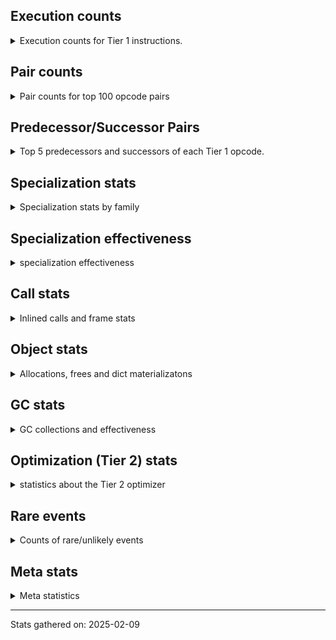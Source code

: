 ## Execution counts

<details>
<summary> Execution counts for Tier 1 instructions. </summary>


The "miss ratio" column shows the percentage of times the instruction
executed that it deoptimized. When this happens, the base unspecialized
instruction is not counted.

<table>
<thead>
<tr>
<th align="left">Name</th>
<th align="right">Base Count</th>
<th align="right">Head Count</th>
<th align="right">Change</th>
</tr>
</thead>
<tbody>
<tr>
<td align="left">JUMP_BACKWARD_NO_JIT</td>
<td align="right">23,254,961</td>
<td align="right">543</td>
<td align="right">-100.0%</td>
</tr>
<tr>
<td align="left">STORE_FAST_LOAD_FAST</td>
<td align="right">9,375,361</td>
<td align="right">175,853</td>
<td align="right">-98.1%</td>
</tr>
<tr>
<td align="left">CALL_TUPLE_1</td>
<td align="right">846,832</td>
<td align="right">19,027</td>
<td align="right">-97.8%</td>
</tr>
<tr>
<td align="left">FOR_ITER_LIST</td>
<td align="right">9,694,508</td>
<td align="right">548,514</td>
<td align="right">-94.3%</td>
</tr>
<tr>
<td align="left">FOR_ITER</td>
<td align="right">1,864,366</td>
<td align="right">120,279</td>
<td align="right">-93.5%</td>
</tr>
<tr>
<td align="left">DICT_MERGE</td>
<td align="right">924,446</td>
<td align="right">113,199</td>
<td align="right">-87.8%</td>
</tr>
<tr>
<td align="left">CONTAINS_OP_DICT</td>
<td align="right">945,821</td>
<td align="right">131,732</td>
<td align="right">-86.1%</td>
</tr>
<tr>
<td align="left">BUILD_MAP</td>
<td align="right">1,917,854</td>
<td align="right">286,132</td>
<td align="right">-85.1%</td>
</tr>
<tr>
<td align="left">CALL_METHOD_DESCRIPTOR_FAST</td>
<td align="right">1,006,321</td>
<td align="right">199,972</td>
<td align="right">-80.1%</td>
</tr>
<tr>
<td align="left">TO_BOOL</td>
<td align="right">1,052,177</td>
<td align="right">222,710</td>
<td align="right">-78.8%</td>
</tr>
<tr>
<td align="left">GET_ITER</td>
<td align="right">2,118,091</td>
<td align="right">475,945</td>
<td align="right">-77.5%</td>
</tr>
<tr>
<td align="left">POP_ITER</td>
<td align="right">1,176,687</td>
<td align="right">346,682</td>
<td align="right">-70.5%</td>
</tr>
<tr>
<td align="left">CALL_METHOD_DESCRIPTOR_O</td>
<td align="right">1,192,883</td>
<td align="right">388,186</td>
<td align="right">-67.5%</td>
</tr>
<tr>
<td align="left">BINARY_OP_MULTIPLY_FLOAT</td>
<td align="right">136,198</td>
<td align="right">59,156</td>
<td align="right">-56.6%</td>
</tr>
<tr>
<td align="left">BINARY_OP_SUBSCR_STR_INT</td>
<td align="right">136,198</td>
<td align="right">59,156</td>
<td align="right">-56.6%</td>
</tr>
<tr>
<td align="left">POP_JUMP_IF_NONE</td>
<td align="right">1,482,779</td>
<td align="right">653,946</td>
<td align="right">-55.9%</td>
</tr>
<tr>
<td align="left">BUILD_TUPLE</td>
<td align="right">4,518,264</td>
<td align="right">2,057,794</td>
<td align="right">-54.5%</td>
</tr>
<tr>
<td align="left">UNPACK_SEQUENCE_TUPLE</td>
<td align="right">1,701,953</td>
<td align="right">890,673</td>
<td align="right">-47.7%</td>
</tr>
<tr>
<td align="left">BINARY_OP_ADD_INT</td>
<td align="right">1,704,894</td>
<td align="right">901,642</td>
<td align="right">-47.1%</td>
</tr>
<tr>
<td align="left">UNPACK_SEQUENCE_TWO_TUPLE</td>
<td align="right">1,788,303</td>
<td align="right">968,259</td>
<td align="right">-45.9%</td>
</tr>
<tr>
<td align="left">CALL_BUILTIN_O</td>
<td align="right">170,514</td>
<td align="right">93,472</td>
<td align="right">-45.2%</td>
</tr>
<tr>
<td align="left">POP_JUMP_IF_TRUE</td>
<td align="right">1,937,906</td>
<td align="right">1,105,674</td>
<td align="right">-42.9%</td>
</tr>
<tr>
<td align="left">LOAD_ATTR_MODULE</td>
<td align="right">2,008,907</td>
<td align="right">1,174,686</td>
<td align="right">-41.5%</td>
</tr>
<tr>
<td align="left">STORE_FAST_STORE_FAST</td>
<td align="right">5,960,410</td>
<td align="right">3,517,872</td>
<td align="right">-41.0%</td>
</tr>
<tr>
<td align="left">LIST_APPEND</td>
<td align="right">197,927</td>
<td align="right">120,170</td>
<td align="right">-39.3%</td>
</tr>
<tr>
<td align="left">LOAD_FAST_LOAD_FAST</td>
<td align="right">8,915,208</td>
<td align="right">5,608,577</td>
<td align="right">-37.1%</td>
</tr>
<tr>
<td align="left">POP_JUMP_IF_NOT_NONE</td>
<td align="right">2,541,847</td>
<td align="right">1,709,294</td>
<td align="right">-32.8%</td>
</tr>
<tr>
<td align="left">LOAD_SMALL_INT</td>
<td align="right">2,836,733</td>
<td align="right">2,025,576</td>
<td align="right">-28.6%</td>
</tr>
<tr>
<td align="left">LOAD_ATTR_METHOD_NO_DICT</td>
<td align="right">5,673,489</td>
<td align="right">4,056,047</td>
<td align="right">-28.5%</td>
</tr>
<tr>
<td align="left">NOP</td>
<td align="right">8,937,319</td>
<td align="right">6,457,208</td>
<td align="right">-27.8%</td>
</tr>
<tr>
<td align="left">STORE_ATTR_INSTANCE_VALUE</td>
<td align="right">3,032,284</td>
<td align="right">2,224,287</td>
<td align="right">-26.6%</td>
</tr>
<tr>
<td align="left">CALL_NON_PY_GENERAL</td>
<td align="right">6,929,145</td>
<td align="right">5,184,116</td>
<td align="right">-25.2%</td>
</tr>
<tr>
<td align="left">PUSH_NULL</td>
<td align="right">11,275,854</td>
<td align="right">8,652,535</td>
<td align="right">-23.3%</td>
</tr>
<tr>
<td align="left">LOAD_ATTR_INSTANCE_VALUE</td>
<td align="right">21,154,078</td>
<td align="right">16,294,455</td>
<td align="right">-23.0%</td>
</tr>
<tr>
<td align="left">LOAD_GLOBAL_BUILTIN</td>
<td align="right">4,125,060</td>
<td align="right">3,280,132</td>
<td align="right">-20.5%</td>
</tr>
<tr>
<td align="left">LOAD_FAST</td>
<td align="right">63,014,049</td>
<td align="right">50,448,208</td>
<td align="right">-19.9%</td>
</tr>
<tr>
<td align="left">SWAP</td>
<td align="right">5,463,718</td>
<td align="right">4,655,148</td>
<td align="right">-14.8%</td>
</tr>
<tr>
<td align="left">STORE_FAST</td>
<td align="right">24,656,677</td>
<td align="right">21,355,828</td>
<td align="right">-13.4%</td>
</tr>
<tr>
<td align="left">LOAD_GLOBAL_MODULE</td>
<td align="right">7,358,770</td>
<td align="right">6,496,230</td>
<td align="right">-11.7%</td>
</tr>
<tr>
<td align="left">POP_JUMP_IF_FALSE</td>
<td align="right">8,077,375</td>
<td align="right">7,233,486</td>
<td align="right">-10.4%</td>
</tr>
<tr>
<td align="left">COPY</td>
<td align="right">9,279,084</td>
<td align="right">8,469,213</td>
<td align="right">-8.7%</td>
</tr>
<tr>
<td align="left">LOAD_CONST_IMMORTAL</td>
<td align="right">13,965,638</td>
<td align="right">13,135,807</td>
<td align="right">-5.9%</td>
</tr>
<tr>
<td align="left">JUMP_BACKWARD_NO_INTERRUPT</td>
<td align="right">14,488</td>
<td align="right">13,800</td>
<td align="right">-4.7%</td>
</tr>
<tr>
<td align="left">POP_TOP</td>
<td align="right">20,954,871</td>
<td align="right">20,128,588</td>
<td align="right">-3.9%</td>
</tr>
<tr>
<td align="left">RESUME</td>
<td align="right">485</td>
<td align="right">503</td>
<td align="right">3.7%</td>
</tr>
<tr>
<td align="left">CALL_ISINSTANCE</td>
<td align="right">150,615</td>
<td align="right">146,197</td>
<td align="right">-2.9%</td>
</tr>
<tr>
<td align="left">TO_BOOL_INT</td>
<td align="right">515,295</td>
<td align="right">500,825</td>
<td align="right">-2.8%</td>
</tr>
<tr>
<td align="left">JUMP_BACKWARD</td>
<td align="right">109</td>
<td align="right">112</td>
<td align="right">2.8%</td>
</tr>
<tr>
<td align="left">TO_BOOL_ALWAYS_TRUE</td>
<td align="right">364</td>
<td align="right">354</td>
<td align="right">-2.7%</td>
</tr>
<tr>
<td align="left">UNARY_INVERT</td>
<td align="right">192,808</td>
<td align="right">187,872</td>
<td align="right">-2.6%</td>
</tr>
<tr>
<td align="left">LOAD_SUPER_ATTR_METHOD</td>
<td align="right">212,366</td>
<td align="right">206,999</td>
<td align="right">-2.5%</td>
</tr>
<tr>
<td align="left">BINARY_OP_EXTEND</td>
<td align="right">727,620</td>
<td align="right">709,526</td>
<td align="right">-2.5%</td>
</tr>
<tr>
<td align="left">CHECK_EXC_MATCH</td>
<td align="right">31,205</td>
<td align="right">30,517</td>
<td align="right">-2.2%</td>
</tr>
<tr>
<td align="left">COPY_FREE_VARS</td>
<td align="right">261,416</td>
<td align="right">256,049</td>
<td align="right">-2.1%</td>
</tr>
<tr>
<td align="left">BINARY_OP_SUBTRACT_FLOAT</td>
<td align="right">36,803</td>
<td align="right">36,113</td>
<td align="right">-1.9%</td>
</tr>
<tr>
<td align="left">POP_EXCEPT</td>
<td align="right">39,588</td>
<td align="right">38,900</td>
<td align="right">-1.7%</td>
</tr>
<tr>
<td align="left">PUSH_EXC_INFO</td>
<td align="right">39,588</td>
<td align="right">38,900</td>
<td align="right">-1.7%</td>
</tr>
<tr>
<td align="left">LOAD_DEREF</td>
<td align="right">336,677</td>
<td align="right">331,310</td>
<td align="right">-1.6%</td>
</tr>
<tr>
<td align="left">LOAD_CONST</td>
<td align="right">1,609</td>
<td align="right">1,634</td>
<td align="right">1.6%</td>
</tr>
<tr>
<td align="left">JUMP_FORWARD</td>
<td align="right">322,801</td>
<td align="right">318,450</td>
<td align="right">-1.3%</td>
</tr>
<tr>
<td align="left">LIST_EXTEND</td>
<td align="right">35,514</td>
<td align="right">35,062</td>
<td align="right">-1.3%</td>
</tr>
<tr>
<td align="left">LOAD_ATTR_NONDESCRIPTOR_WITH_VALUES</td>
<td align="right">243,862</td>
<td align="right">240,786</td>
<td align="right">-1.3%</td>
</tr>
<tr>
<td align="left">TO_BOOL_LIST</td>
<td align="right">115,213</td>
<td align="right">113,800</td>
<td align="right">-1.2%</td>
</tr>
<tr>
<td align="left">CALL</td>
<td align="right">4,605</td>
<td align="right">4,649</td>
<td align="right">1.0%</td>
</tr>
<tr>
<td align="left">BUILD_LIST</td>
<td align="right">253,996</td>
<td align="right">251,613</td>
<td align="right">-0.9%</td>
</tr>
<tr>
<td align="left">BINARY_OP_SUBSCR_LIST_INT</td>
<td align="right">52,148</td>
<td align="right">51,696</td>
<td align="right">-0.9%</td>
</tr>
<tr>
<td align="left">COMPARE_OP</td>
<td align="right">120,565</td>
<td align="right">119,808</td>
<td align="right">-0.6%</td>
</tr>
<tr>
<td align="left">LOAD_FAST_AND_CLEAR</td>
<td align="right">120,222</td>
<td align="right">119,478</td>
<td align="right">-0.6%</td>
</tr>
<tr>
<td align="left">LOAD_ATTR_METHOD_WITH_VALUES</td>
<td align="right">3,041,921</td>
<td align="right">3,025,515</td>
<td align="right">-0.5%</td>
</tr>
<tr>
<td align="left">LOAD_ATTR_PROPERTY</td>
<td align="right">173,347</td>
<td align="right">172,429</td>
<td align="right">-0.5%</td>
</tr>
<tr>
<td align="left">FOR_ITER_RANGE</td>
<td align="right">129,123</td>
<td align="right">128,444</td>
<td align="right">-0.5%</td>
</tr>
<tr>
<td align="left">IMPORT_FROM</td>
<td align="right">95,720</td>
<td align="right">95,256</td>
<td align="right">-0.5%</td>
</tr>
<tr>
<td align="left">IMPORT_NAME</td>
<td align="right">96,043</td>
<td align="right">95,579</td>
<td align="right">-0.5%</td>
</tr>
<tr>
<td align="left">CALL_PY_EXACT_ARGS</td>
<td align="right">5,502,069</td>
<td align="right">5,476,416</td>
<td align="right">-0.5%</td>
</tr>
<tr>
<td align="left">CALL_LIST_APPEND</td>
<td align="right">60,013</td>
<td align="right">59,754</td>
<td align="right">-0.4%</td>
</tr>
<tr>
<td align="left">BINARY_OP_SUBTRACT_INT</td>
<td align="right">186,290</td>
<td align="right">185,536</td>
<td align="right">-0.4%</td>
</tr>
<tr>
<td align="left">BINARY_OP_ADD_FLOAT</td>
<td align="right">42,714</td>
<td align="right">42,544</td>
<td align="right">-0.4%</td>
</tr>
<tr>
<td align="left">TO_BOOL_BOOL</td>
<td align="right">2,556,245</td>
<td align="right">2,546,094</td>
<td align="right">-0.4%</td>
</tr>
<tr>
<td align="left">LOAD_ATTR</td>
<td align="right">3,321,022</td>
<td align="right">3,308,103</td>
<td align="right">-0.4%</td>
</tr>
<tr>
<td align="left">UNARY_NOT</td>
<td align="right">67,639</td>
<td align="right">67,385</td>
<td align="right">-0.4%</td>
</tr>
<tr>
<td align="left">LOAD_GLOBAL</td>
<td align="right">3,211</td>
<td align="right">3,221</td>
<td align="right">0.3%</td>
</tr>
<tr>
<td align="left">CALL_BOUND_METHOD_GENERAL</td>
<td align="right">82,863</td>
<td align="right">82,605</td>
<td align="right">-0.3%</td>
</tr>
<tr>
<td align="left">CALL_KW_PY</td>
<td align="right">77,139</td>
<td align="right">76,913</td>
<td align="right">-0.3%</td>
</tr>
<tr>
<td align="left">CALL_PY_GENERAL</td>
<td align="right">2,578,108</td>
<td align="right">2,571,497</td>
<td align="right">-0.3%</td>
</tr>
<tr>
<td align="left">CALL_METHOD_DESCRIPTOR_NOARGS</td>
<td align="right">1,252,423</td>
<td align="right">1,249,317</td>
<td align="right">-0.2%</td>
</tr>
<tr>
<td align="left">COMPARE_OP_INT</td>
<td align="right">2,472,514</td>
<td align="right">2,467,201</td>
<td align="right">-0.2%</td>
</tr>
<tr>
<td align="left">STORE_SUBSCR_DICT</td>
<td align="right">1,068,497</td>
<td align="right">1,066,350</td>
<td align="right">-0.2%</td>
</tr>
<tr>
<td align="left">RETURN_VALUE</td>
<td align="right">19,646,969</td>
<td align="right">19,616,783</td>
<td align="right">-0.2%</td>
</tr>
<tr>
<td align="left">CALL_BUILTIN_CLASS</td>
<td align="right">1,030,437</td>
<td align="right">1,029,013</td>
<td align="right">-0.1%</td>
</tr>
<tr>
<td align="left">RESUME_CHECK</td>
<td align="right">29,605,213</td>
<td align="right">29,567,573</td>
<td align="right">-0.1%</td>
</tr>
<tr>
<td align="left">CALL_BUILTIN_FAST</td>
<td align="right">653,166</td>
<td align="right">652,352</td>
<td align="right">-0.1%</td>
</tr>
<tr>
<td align="left">CALL_LEN</td>
<td align="right">299,242</td>
<td align="right">298,952</td>
<td align="right">-0.1%</td>
</tr>
<tr>
<td align="left">LOAD_ATTR_METHOD_LAZY_DICT</td>
<td align="right">158,969</td>
<td align="right">158,837</td>
<td align="right">-0.1%</td>
</tr>
<tr>
<td align="left">LOAD_FAST_CHECK</td>
<td align="right">899,958</td>
<td align="right">899,236</td>
<td align="right">-0.1%</td>
</tr>
<tr>
<td align="left">LOAD_CONST_MORTAL</td>
<td align="right">952,067</td>
<td align="right">951,324</td>
<td align="right">-0.1%</td>
</tr>
<tr>
<td align="left">BINARY_OP</td>
<td align="right">1,021,263</td>
<td align="right">1,020,561</td>
<td align="right">-0.1%</td>
</tr>
<tr>
<td align="left">LOAD_SPECIAL</td>
<td align="right">4,150,126</td>
<td align="right">4,148,162</td>
<td align="right">-0.0%</td>
</tr>
<tr>
<td align="left">INTERPRETER_EXIT</td>
<td align="right">10,942,163</td>
<td align="right">10,938,177</td>
<td align="right">-0.0%</td>
</tr>
<tr>
<td align="left">COMPARE_OP_STR</td>
<td align="right">1,821,464</td>
<td align="right">1,821,238</td>
<td align="right">-0.0%</td>
</tr>
<tr>
<td align="left">IS_OP</td>
<td align="right">67,347</td>
<td align="right">67,341</td>
<td align="right">-0.0%</td>
</tr>
<tr>
<td align="left">CALL_BUILTIN_FAST_WITH_KEYWORDS</td>
<td align="right">1,835,100</td>
<td align="right">1,835,001</td>
<td align="right">-0.0%</td>
</tr>
<tr>
<td align="left">DELETE_ATTR</td>
<td align="right">125,748</td>
<td align="right">125,745</td>
<td align="right">-0.0%</td>
</tr>
<tr>
<td align="left">STORE_SUBSCR</td>
<td align="right">42,290</td>
<td align="right">42,289</td>
<td align="right">-0.0%</td>
</tr>
<tr>
<td align="left">TO_BOOL_NONE</td>
<td align="right">378,240</td>
<td align="right">378,232</td>
<td align="right">-0.0%</td>
</tr>
<tr>
<td align="left">DELETE_SUBSCR</td>
<td align="right">134,151</td>
<td align="right">134,149</td>
<td align="right">-0.0%</td>
</tr>
<tr>
<td align="left">CALL_FUNCTION_EX</td>
<td align="right">3,615,635</td>
<td align="right">3,615,603</td>
<td align="right">-0.0%</td>
</tr>
<tr>
<td align="left">STORE_ATTR</td>
<td align="right">152,405</td>
<td align="right">152,404</td>
<td align="right">-0.0%</td>
</tr>
<tr>
<td align="left">YIELD_VALUE</td>
<td align="right">10,060,282</td>
<td align="right">10,060,282</td>
<td align="right">0.0%</td>
</tr>
<tr>
<td align="left">FOR_ITER_GEN</td>
<td align="right">9,238,062</td>
<td align="right">9,238,062</td>
<td align="right">0.0%</td>
</tr>
<tr>
<td align="left">MAKE_CELL</td>
<td align="right">209,143</td>
<td align="right">209,143</td>
<td align="right">0.0%</td>
</tr>
<tr>
<td align="left">STORE_DEREF</td>
<td align="right">209,111</td>
<td align="right">209,111</td>
<td align="right">0.0%</td>
</tr>
<tr>
<td align="left">BINARY_OP_SUBSCR_DICT</td>
<td align="right">167,925</td>
<td align="right">167,925</td>
<td align="right">0.0%</td>
</tr>
<tr>
<td align="left">CALL_KW_NON_PY</td>
<td align="right">152,248</td>
<td align="right">152,248</td>
<td align="right">0.0%</td>
</tr>
<tr>
<td align="left">CALL_ALLOC_AND_ENTER_INIT</td>
<td align="right">109,946</td>
<td align="right">109,946</td>
<td align="right">0.0%</td>
</tr>
<tr>
<td align="left">EXIT_INIT_CHECK</td>
<td align="right">109,942</td>
<td align="right">109,942</td>
<td align="right">0.0%</td>
</tr>
<tr>
<td align="left">CALL_METHOD_DESCRIPTOR_FAST_WITH_KEYWORDS</td>
<td align="right">101,360</td>
<td align="right">101,360</td>
<td align="right">0.0%</td>
</tr>
<tr>
<td align="left">BINARY_OP_SUBSCR_TUPLE_INT</td>
<td align="right">85,615</td>
<td align="right">85,615</td>
<td align="right">0.0%</td>
</tr>
<tr>
<td align="left">MAKE_FUNCTION</td>
<td align="right">84,505</td>
<td align="right">84,505</td>
<td align="right">0.0%</td>
</tr>
<tr>
<td align="left">LOAD_ATTR_CLASS</td>
<td align="right">75,892</td>
<td align="right">75,892</td>
<td align="right">0.0%</td>
</tr>
<tr>
<td align="left">FORMAT_SIMPLE</td>
<td align="right">75,849</td>
<td align="right">75,849</td>
<td align="right">0.0%</td>
</tr>
<tr>
<td align="left">BUILD_STRING</td>
<td align="right">58,817</td>
<td align="right">58,817</td>
<td align="right">0.0%</td>
</tr>
<tr>
<td align="left">SET_FUNCTION_ATTRIBUTE</td>
<td align="right">58,680</td>
<td align="right">58,680</td>
<td align="right">0.0%</td>
</tr>
<tr>
<td align="left">CALL_BOUND_METHOD_EXACT_ARGS</td>
<td align="right">55,921</td>
<td align="right">55,921</td>
<td align="right">0.0%</td>
</tr>
<tr>
<td align="left">TO_BOOL_STR</td>
<td align="right">42,738</td>
<td align="right">42,738</td>
<td align="right">0.0%</td>
</tr>
<tr>
<td align="left">BINARY_OP_INPLACE_ADD_UNICODE</td>
<td align="right">41,788</td>
<td align="right">41,788</td>
<td align="right">0.0%</td>
</tr>
<tr>
<td align="left">LOAD_SUPER_ATTR_ATTR</td>
<td align="right">40,440</td>
<td align="right">40,440</td>
<td align="right">0.0%</td>
</tr>
<tr>
<td align="left">FOR_ITER_TUPLE</td>
<td align="right">34,498</td>
<td align="right">34,498</td>
<td align="right">0.0%</td>
</tr>
<tr>
<td align="left">CONVERT_VALUE</td>
<td align="right">34,044</td>
<td align="right">34,044</td>
<td align="right">0.0%</td>
</tr>
<tr>
<td align="left">BINARY_SLICE</td>
<td align="right">26,623</td>
<td align="right">26,623</td>
<td align="right">0.0%</td>
</tr>
<tr>
<td align="left">RETURN_GENERATOR</td>
<td align="right">25,319</td>
<td align="right">25,319</td>
<td align="right">0.0%</td>
</tr>
<tr>
<td align="left">RERAISE</td>
<td align="right">25,152</td>
<td align="right">25,152</td>
<td align="right">0.0%</td>
</tr>
<tr>
<td align="left">LOAD_ATTR_SLOT</td>
<td align="right">18,606</td>
<td align="right">18,606</td>
<td align="right">0.0%</td>
</tr>
<tr>
<td align="left">STORE_ATTR_SLOT</td>
<td align="right">18,190</td>
<td align="right">18,190</td>
<td align="right">0.0%</td>
</tr>
<tr>
<td align="left">CALL_STR_1</td>
<td align="right">16,811</td>
<td align="right">16,811</td>
<td align="right">0.0%</td>
</tr>
<tr>
<td align="left">END_FOR</td>
<td align="right">16,766</td>
<td align="right">16,766</td>
<td align="right">0.0%</td>
</tr>
<tr>
<td align="left">RAISE_VARARGS</td>
<td align="right">8,387</td>
<td align="right">8,387</td>
<td align="right">0.0%</td>
</tr>
<tr>
<td align="left">WITH_EXCEPT_START</td>
<td align="right">8,383</td>
<td align="right">8,383</td>
<td align="right">0.0%</td>
</tr>
<tr>
<td align="left">STORE_NAME</td>
<td align="right">806</td>
<td align="right">806</td>
<td align="right">0.0%</td>
</tr>
<tr>
<td align="left">BINARY_OP_ADD_UNICODE</td>
<td align="right">522</td>
<td align="right">522</td>
<td align="right">0.0%</td>
</tr>
<tr>
<td align="left">CONTAINS_OP_SET</td>
<td align="right">415</td>
<td align="right">415</td>
<td align="right">0.0%</td>
</tr>
<tr>
<td align="left">CONTAINS_OP</td>
<td align="right">322</td>
<td align="right">322</td>
<td align="right">0.0%</td>
</tr>
<tr>
<td align="left">LOAD_NAME</td>
<td align="right">267</td>
<td align="right">267</td>
<td align="right">0.0%</td>
</tr>
<tr>
<td align="left">CALL_KW</td>
<td align="right">184</td>
<td align="right">184</td>
<td align="right">0.0%</td>
</tr>
<tr>
<td align="left">CALL_TYPE_1</td>
<td align="right">154</td>
<td align="right">154</td>
<td align="right">0.0%</td>
</tr>
<tr>
<td align="left">UNPACK_SEQUENCE</td>
<td align="right">149</td>
<td align="right">149</td>
<td align="right">0.0%</td>
</tr>
<tr>
<td align="left">EXTENDED_ARG</td>
<td align="right">129</td>
<td align="right">129</td>
<td align="right">0.0%</td>
</tr>
<tr>
<td align="left">DELETE_FAST</td>
<td align="right">128</td>
<td align="right">128</td>
<td align="right">0.0%</td>
</tr>
<tr>
<td align="left">LOAD_SUPER_ATTR</td>
<td align="right">68</td>
<td align="right">68</td>
<td align="right">0.0%</td>
</tr>
<tr>
<td align="left">LOAD_BUILD_CLASS</td>
<td align="right">42</td>
<td align="right">42</td>
<td align="right">0.0%</td>
</tr>
<tr>
<td align="left">LOAD_LOCALS</td>
<td align="right">38</td>
<td align="right">38</td>
<td align="right">0.0%</td>
</tr>
<tr>
<td align="left">COMPARE_OP_FLOAT</td>
<td align="right">29</td>
<td align="right">29</td>
<td align="right">0.0%</td>
</tr>
<tr>
<td align="left">CALL_INTRINSIC_1</td>
<td align="right">16</td>
<td align="right">16</td>
<td align="right">0.0%</td>
</tr>
<tr>
<td align="left">LOAD_ATTR_CLASS_WITH_METACLASS_CHECK</td>
<td align="right">12</td>
<td align="right">12</td>
<td align="right">0.0%</td>
</tr>
<tr>
<td align="left">DELETE_NAME</td>
<td align="right">6</td>
<td align="right">6</td>
<td align="right">0.0%</td>
</tr>
<tr>
<td align="left">STORE_GLOBAL</td>
<td align="right">4</td>
<td align="right">4</td>
<td align="right">0.0%</td>
</tr>
<tr>
<td align="left">BINARY_OP_SUBSCR_GETITEM</td>
<td align="right">3</td>
<td align="right">3</td>
<td align="right">0.0%</td>
</tr>
<tr>
<td align="left">BUILD_SET</td>
<td align="right">2</td>
<td align="right">2</td>
<td align="right">0.0%</td>
</tr>
<tr>
<td align="left">MAP_ADD</td>
<td align="right">1</td>
<td align="right">1</td>
<td align="right">0.0%</td>
</tr>
<tr>
<td align="left">ENTER_EXECUTOR</td>
<td align="right"></td>
<td align="right">10,827,851</td>
<td align="right"></td>
</tr>
<tr>
<td align="left">JUMP_BACKWARD_JIT</td>
<td align="right"></td>
<td align="right">10,718,388</td>
<td align="right"></td>
</tr>
<tr>
<td align="left">NOT_TAKEN</td>
<td align="right"></td>
<td align="right">24,837</td>
<td align="right"></td>
</tr>
</tbody>
</table>


</details>

## Pair counts

<details>
<summary> Pair counts for top 100 opcode pairs </summary>


Pairs of specialized operations that deoptimize and are then followed by
the corresponding unspecialized instruction are not counted as pairs.

Not included in comparative output.


</details>

## Predecessor/Successor Pairs

<details>
<summary> Top 5 predecessors and successors of each Tier 1 opcode. </summary>


This does not include the unspecialized instructions that occur after a
specialized instruction deoptimizes.

Not included in comparative output.


</details>

## Specialization stats

<details>
<summary> Specialization stats by family </summary>

### BINARY_OP

<details>
<summary> specialization stats for BINARY_OP family </summary>

<table>
<thead>
<tr>
<th align="left">Kind</th>
<th align="right">Base Count</th>
<th align="right">Base Ratio</th>
<th align="right">Head Count</th>
<th align="right">Head Ratio</th>
<th align="right">Change</th>
</tr>
</thead>
<tbody>
<tr>
<td align="left">
hit
<details>
<summary>ⓘ</summary>

Specialized instructions that complete.
</details>
</td>
<td align="right">3,305,901</td>
<td align="right">76.2%</td>
<td align="right">2,328,699</td>
<td align="right">69.3%</td>
<td align="right">-29.6%</td>
</tr>
<tr>
<td align="left">
miss
<details>
<summary>ⓘ</summary>

Specialized instructions that deopt.
</details>
</td>
<td align="right">12,817</td>
<td align="right">0.3%</td>
<td align="right">12,523</td>
<td align="right">0.4%</td>
<td align="right">-2.3%</td>
</tr>
<tr>
<td align="left">
deferred
<details>
<summary>ⓘ</summary>

Lists the number of "deferred" (i.e. not specialized) instructions executed.
</details>
</td>
<td align="right">1,020,095</td>
<td align="right">23.5%</td>
<td align="right">1,019,399</td>
<td align="right">30.3%</td>
<td align="right">-0.1%</td>
</tr>
</tbody>
</table>

<table>
<thead>
<tr>
<th align="left">Success</th>
<th align="right">Base Count</th>
<th align="right">Base Ratio</th>
<th align="right">Head Count</th>
<th align="right">Head Ratio</th>
<th align="right">Change</th>
</tr>
</thead>
<tbody>
<tr>
<td align="left">Failure</td>
<td align="right">900</td>
<td align="right">64.1%</td>
<td align="right">894</td>
<td align="right">63.9%</td>
<td align="right">-0.7%</td>
</tr>
<tr>
<td align="left">Success</td>
<td align="right">505</td>
<td align="right">35.9%</td>
<td align="right">504</td>
<td align="right">36.1%</td>
<td align="right">-0.2%</td>
</tr>
</tbody>
</table>

<table>
<thead>
<tr>
<th align="left">Failure kind</th>
<th align="right">Base Count</th>
<th align="right">Base Ratio</th>
<th align="right">Head Count</th>
<th align="right">Head Ratio</th>
<th align="right">Change</th>
</tr>
</thead>
<tbody>
<tr>
<td align="left">remainder</td>
<td align="right">302</td>
<td align="right">33.6%</td>
<td align="right">299</td>
<td align="right">33.4%</td>
<td align="right">-1.0%</td>
</tr>
<tr>
<td align="left">subscr</td>
<td align="right">340</td>
<td align="right">37.8%</td>
<td align="right">337</td>
<td align="right">37.7%</td>
<td align="right">-0.9%</td>
</tr>
<tr>
<td align="left">add different types</td>
<td align="right">189</td>
<td align="right">21.0%</td>
<td align="right">189</td>
<td align="right">21.1%</td>
<td align="right">0.0%</td>
</tr>
<tr>
<td align="left">add other</td>
<td align="right">66</td>
<td align="right">7.3%</td>
<td align="right">66</td>
<td align="right">7.4%</td>
<td align="right">0.0%</td>
</tr>
<tr>
<td align="left">and int</td>
<td align="right">2</td>
<td align="right">0.2%</td>
<td align="right">2</td>
<td align="right">0.2%</td>
<td align="right">0.0%</td>
</tr>
<tr>
<td align="left">subscr list slice</td>
<td align="right">1</td>
<td align="right">0.1%</td>
<td align="right">1</td>
<td align="right">0.1%</td>
<td align="right">0.0%</td>
</tr>
</tbody>
</table>


</details>

### BINARY_SLICE

<details>
<summary> specialization stats for BINARY_SLICE family </summary>

<table>
<thead>
<tr>
<th align="left">Kind</th>
<th align="right">Base Count</th>
<th align="right">Base Ratio</th>
<th align="right">Head Count</th>
<th align="right">Head Ratio</th>
<th align="right">Change</th>
</tr>
</thead>
<tbody>
<tr>
<td align="left">
deferred
<details>
<summary>ⓘ</summary>

Lists the number of "deferred" (i.e. not specialized) instructions executed.
</details>
</td>
<td align="right">26,623</td>
<td align="right">100.0%</td>
<td align="right">26,623</td>
<td align="right">100.0%</td>
<td align="right">0.0%</td>
</tr>
</tbody>
</table>


</details>

### CALL

<details>
<summary> specialization stats for CALL family </summary>

<table>
<thead>
<tr>
<th align="left">Kind</th>
<th align="right">Base Count</th>
<th align="right">Base Ratio</th>
<th align="right">Head Count</th>
<th align="right">Head Ratio</th>
<th align="right">Change</th>
</tr>
</thead>
<tbody>
<tr>
<td align="left">
hit
<details>
<summary>ⓘ</summary>

Specialized instructions that complete.
</details>
</td>
<td align="right">14,338,932</td>
<td align="right">100.0%</td>
<td align="right">11,786,976</td>
<td align="right">100.0%</td>
<td align="right">-17.8%</td>
</tr>
<tr>
<td align="left">
deferred
<details>
<summary>ⓘ</summary>

Lists the number of "deferred" (i.e. not specialized) instructions executed.
</details>
</td>
<td align="right">2,001</td>
<td align="right">0.0%</td>
<td align="right">2,035</td>
<td align="right">0.0%</td>
<td align="right">1.7%</td>
</tr>
<tr>
<td align="left">
miss
<details>
<summary>ⓘ</summary>

Specialized instructions that deopt.
</details>
</td>
<td align="right">796</td>
<td align="right">0.0%</td>
<td align="right">796</td>
<td align="right">0.0%</td>
<td align="right">0.0%</td>
</tr>
</tbody>
</table>

<table>
<thead>
<tr>
<th align="left">Success</th>
<th align="right">Base Count</th>
<th align="right">Base Ratio</th>
<th align="right">Head Count</th>
<th align="right">Head Ratio</th>
<th align="right">Change</th>
</tr>
</thead>
<tbody>
<tr>
<td align="left">Success</td>
<td align="right">3,400</td>
<td align="right">100.0%</td>
<td align="right">3,410</td>
<td align="right">100.0%</td>
<td align="right">0.3%</td>
</tr>
<tr>
<td align="left">Failure</td>
<td align="right">0</td>
<td align="right">0.0%</td>
<td align="right">0</td>
<td align="right">0.0%</td>
<td align="right"></td>
</tr>
</tbody>
</table>


</details>

### CALL_KW

<details>
<summary> specialization stats for CALL_KW family </summary>

<table>
<thead>
<tr>
<th align="left">Kind</th>
<th align="right">Base Count</th>
<th align="right">Base Ratio</th>
<th align="right">Head Count</th>
<th align="right">Head Ratio</th>
<th align="right">Change</th>
</tr>
</thead>
<tbody>
<tr>
<td align="left">
deferred
<details>
<summary>ⓘ</summary>

Lists the number of "deferred" (i.e. not specialized) instructions executed.
</details>
</td>
<td align="right">43</td>
<td align="right">23.4%</td>
<td align="right">43</td>
<td align="right">23.4%</td>
<td align="right">0.0%</td>
</tr>
</tbody>
</table>

<table>
<thead>
<tr>
<th align="left">Success</th>
<th align="right">Base Count</th>
<th align="right">Base Ratio</th>
<th align="right">Head Count</th>
<th align="right">Head Ratio</th>
<th align="right">Change</th>
</tr>
</thead>
<tbody>
<tr>
<td align="left">Success</td>
<td align="right">141</td>
<td align="right">100.0%</td>
<td align="right">141</td>
<td align="right">100.0%</td>
<td align="right">0.0%</td>
</tr>
<tr>
<td align="left">Failure</td>
<td align="right">0</td>
<td align="right">0.0%</td>
<td align="right">0</td>
<td align="right">0.0%</td>
<td align="right"></td>
</tr>
</tbody>
</table>


</details>

### COMPARE_OP

<details>
<summary> specialization stats for COMPARE_OP family </summary>

<table>
<thead>
<tr>
<th align="left">Kind</th>
<th align="right">Base Count</th>
<th align="right">Base Ratio</th>
<th align="right">Head Count</th>
<th align="right">Head Ratio</th>
<th align="right">Change</th>
</tr>
</thead>
<tbody>
<tr>
<td align="left">
miss
<details>
<summary>ⓘ</summary>

Specialized instructions that deopt.
</details>
</td>
<td align="right">17,926</td>
<td align="right">0.4%</td>
<td align="right">17,707</td>
<td align="right">0.4%</td>
<td align="right">-1.2%</td>
</tr>
<tr>
<td align="left">
deferred
<details>
<summary>ⓘ</summary>

Lists the number of "deferred" (i.e. not specialized) instructions executed.
</details>
</td>
<td align="right">119,568</td>
<td align="right">2.7%</td>
<td align="right">118,828</td>
<td align="right">2.7%</td>
<td align="right">-0.6%</td>
</tr>
<tr>
<td align="left">
hit
<details>
<summary>ⓘ</summary>

Specialized instructions that complete.
</details>
</td>
<td align="right">4,276,081</td>
<td align="right">96.9%</td>
<td align="right">4,270,761</td>
<td align="right">96.9%</td>
<td align="right">-0.1%</td>
</tr>
</tbody>
</table>

<table>
<thead>
<tr>
<th align="left">Success</th>
<th align="right">Base Count</th>
<th align="right">Base Ratio</th>
<th align="right">Head Count</th>
<th align="right">Head Ratio</th>
<th align="right">Change</th>
</tr>
</thead>
<tbody>
<tr>
<td align="left">Failure</td>
<td align="right">726</td>
<td align="right">54.6%</td>
<td align="right">708</td>
<td align="right">54.1%</td>
<td align="right">-2.5%</td>
</tr>
<tr>
<td align="left">Success</td>
<td align="right">604</td>
<td align="right">45.4%</td>
<td align="right">600</td>
<td align="right">45.9%</td>
<td align="right">-0.7%</td>
</tr>
</tbody>
</table>

<table>
<thead>
<tr>
<th align="left">Failure kind</th>
<th align="right">Base Count</th>
<th align="right">Base Ratio</th>
<th align="right">Head Count</th>
<th align="right">Head Ratio</th>
<th align="right">Change</th>
</tr>
</thead>
<tbody>
<tr>
<td align="left">float long</td>
<td align="right">339</td>
<td align="right">46.7%</td>
<td align="right">324</td>
<td align="right">45.8%</td>
<td align="right">-4.4%</td>
</tr>
<tr>
<td align="left">different types</td>
<td align="right">245</td>
<td align="right">33.7%</td>
<td align="right">242</td>
<td align="right">34.2%</td>
<td align="right">-1.2%</td>
</tr>
<tr>
<td align="left">big int</td>
<td align="right">97</td>
<td align="right">13.4%</td>
<td align="right">97</td>
<td align="right">13.7%</td>
<td align="right">0.0%</td>
</tr>
<tr>
<td align="left">bytes</td>
<td align="right">44</td>
<td align="right">6.1%</td>
<td align="right">44</td>
<td align="right">6.2%</td>
<td align="right">0.0%</td>
</tr>
<tr>
<td align="left">list</td>
<td align="right">1</td>
<td align="right">0.1%</td>
<td align="right">1</td>
<td align="right">0.1%</td>
<td align="right">0.0%</td>
</tr>
</tbody>
</table>


</details>

### CONTAINS_OP

<details>
<summary> specialization stats for CONTAINS_OP family </summary>

<table>
<thead>
<tr>
<th align="left">Kind</th>
<th align="right">Base Count</th>
<th align="right">Base Ratio</th>
<th align="right">Head Count</th>
<th align="right">Head Ratio</th>
<th align="right">Change</th>
</tr>
</thead>
<tbody>
<tr>
<td align="left">
hit
<details>
<summary>ⓘ</summary>

Specialized instructions that complete.
</details>
</td>
<td align="right">946,236</td>
<td align="right">100.0%</td>
<td align="right">132,147</td>
<td align="right">99.8%</td>
<td align="right">-86.0%</td>
</tr>
<tr>
<td align="left">
deferred
<details>
<summary>ⓘ</summary>

Lists the number of "deferred" (i.e. not specialized) instructions executed.
</details>
</td>
<td align="right">270</td>
<td align="right">0.0%</td>
<td align="right">270</td>
<td align="right">0.2%</td>
<td align="right">0.0%</td>
</tr>
</tbody>
</table>

<table>
<thead>
<tr>
<th align="left">Success</th>
<th align="right">Base Count</th>
<th align="right">Base Ratio</th>
<th align="right">Head Count</th>
<th align="right">Head Ratio</th>
<th align="right">Change</th>
</tr>
</thead>
<tbody>
<tr>
<td align="left">Success</td>
<td align="right">9</td>
<td align="right">17.3%</td>
<td align="right">9</td>
<td align="right">17.3%</td>
<td align="right">0.0%</td>
</tr>
<tr>
<td align="left">Failure</td>
<td align="right">43</td>
<td align="right">82.7%</td>
<td align="right">43</td>
<td align="right">82.7%</td>
<td align="right">0.0%</td>
</tr>
</tbody>
</table>

<table>
<thead>
<tr>
<th align="left">Failure kind</th>
<th align="right">Base Count</th>
<th align="right">Base Ratio</th>
<th align="right">Head Count</th>
<th align="right">Head Ratio</th>
<th align="right">Change</th>
</tr>
</thead>
<tbody>
<tr>
<td align="left">tuple</td>
<td align="right">43</td>
<td align="right">100.0%</td>
<td align="right">43</td>
<td align="right">100.0%</td>
<td align="right">0.0%</td>
</tr>
</tbody>
</table>


</details>

### FOR_ITER

<details>
<summary> specialization stats for FOR_ITER family </summary>

<table>
<thead>
<tr>
<th align="left">Kind</th>
<th align="right">Base Count</th>
<th align="right">Base Ratio</th>
<th align="right">Head Count</th>
<th align="right">Head Ratio</th>
<th align="right">Change</th>
</tr>
</thead>
<tbody>
<tr>
<td align="left">
deferred
<details>
<summary>ⓘ</summary>

Lists the number of "deferred" (i.e. not specialized) instructions executed.
</details>
</td>
<td align="right">1,863,643</td>
<td align="right">8.9%</td>
<td align="right">119,964</td>
<td align="right">1.2%</td>
<td align="right">-93.6%</td>
</tr>
<tr>
<td align="left">
hit
<details>
<summary>ⓘ</summary>

Specialized instructions that complete.
</details>
</td>
<td align="right">19,096,191</td>
<td align="right">91.1%</td>
<td align="right">9,949,518</td>
<td align="right">98.8%</td>
<td align="right">-47.9%</td>
</tr>
</tbody>
</table>

<table>
<thead>
<tr>
<th align="left">Success</th>
<th align="right">Base Count</th>
<th align="right">Base Ratio</th>
<th align="right">Head Count</th>
<th align="right">Head Ratio</th>
<th align="right">Change</th>
</tr>
</thead>
<tbody>
<tr>
<td align="left">Failure</td>
<td align="right">666</td>
<td align="right">92.1%</td>
<td align="right">257</td>
<td align="right">81.6%</td>
<td align="right">-61.4%</td>
</tr>
<tr>
<td align="left">Success</td>
<td align="right">57</td>
<td align="right">7.9%</td>
<td align="right">58</td>
<td align="right">18.4%</td>
<td align="right">1.8%</td>
</tr>
</tbody>
</table>

<table>
<thead>
<tr>
<th align="left">Failure kind</th>
<th align="right">Base Count</th>
<th align="right">Base Ratio</th>
<th align="right">Head Count</th>
<th align="right">Head Ratio</th>
<th align="right">Change</th>
</tr>
</thead>
<tbody>
<tr>
<td align="left">other</td>
<td align="right">252</td>
<td align="right">37.8%</td>
<td align="right">58</td>
<td align="right">22.6%</td>
<td align="right">-77.0%</td>
</tr>
<tr>
<td align="left">enumerate</td>
<td align="right">252</td>
<td align="right">37.8%</td>
<td align="right">58</td>
<td align="right">22.6%</td>
<td align="right">-77.0%</td>
</tr>
<tr>
<td align="left">itertools</td>
<td align="right">78</td>
<td align="right">11.7%</td>
<td align="right">57</td>
<td align="right">22.2%</td>
<td align="right">-26.9%</td>
</tr>
<tr>
<td align="left">callable</td>
<td align="right">71</td>
<td align="right">10.7%</td>
<td align="right">71</td>
<td align="right">27.6%</td>
<td align="right">0.0%</td>
</tr>
<tr>
<td align="left">dict items</td>
<td align="right">7</td>
<td align="right">1.1%</td>
<td align="right">7</td>
<td align="right">2.7%</td>
<td align="right">0.0%</td>
</tr>
<tr>
<td align="left">dict values</td>
<td align="right">3</td>
<td align="right">0.5%</td>
<td align="right">3</td>
<td align="right">1.2%</td>
<td align="right">0.0%</td>
</tr>
<tr>
<td align="left">set</td>
<td align="right">2</td>
<td align="right">0.3%</td>
<td align="right">2</td>
<td align="right">0.8%</td>
<td align="right">0.0%</td>
</tr>
<tr>
<td align="left">reversed list</td>
<td align="right">1</td>
<td align="right">0.2%</td>
<td align="right">1</td>
<td align="right">0.4%</td>
<td align="right">0.0%</td>
</tr>
</tbody>
</table>


</details>

### LOAD_ATTR

<details>
<summary> specialization stats for LOAD_ATTR family </summary>

<table>
<thead>
<tr>
<th align="left">Kind</th>
<th align="right">Base Count</th>
<th align="right">Base Ratio</th>
<th align="right">Head Count</th>
<th align="right">Head Ratio</th>
<th align="right">Change</th>
</tr>
</thead>
<tbody>
<tr>
<td align="left">
hit
<details>
<summary>ⓘ</summary>

Specialized instructions that complete.
</details>
</td>
<td align="right">31,758,673</td>
<td align="right">88.5%</td>
<td align="right">24,429,369</td>
<td align="right">85.6%</td>
<td align="right">-23.1%</td>
</tr>
<tr>
<td align="left">
deferred
<details>
<summary>ⓘ</summary>

Lists the number of "deferred" (i.e. not specialized) instructions executed.
</details>
</td>
<td align="right">3,310,614</td>
<td align="right">9.2%</td>
<td align="right">3,297,748</td>
<td align="right">11.6%</td>
<td align="right">-0.4%</td>
</tr>
<tr>
<td align="left">
miss
<details>
<summary>ⓘ</summary>

Specialized instructions that deopt.
</details>
</td>
<td align="right">790,410</td>
<td align="right">2.2%</td>
<td align="right">787,896</td>
<td align="right">2.8%</td>
<td align="right">-0.3%</td>
</tr>
<tr>
<td align="left">
deopt
<details>
<summary>ⓘ</summary>

Specialized instructions that deopt.
</details>
</td>
<td align="right">6</td>
<td align="right">0.0%</td>
<td align="right">6</td>
<td align="right">0.0%</td>
<td align="right">0.0%</td>
</tr>
</tbody>
</table>

<table>
<thead>
<tr>
<th align="left">Success</th>
<th align="right">Base Count</th>
<th align="right">Base Ratio</th>
<th align="right">Head Count</th>
<th align="right">Head Ratio</th>
<th align="right">Change</th>
</tr>
</thead>
<tbody>
<tr>
<td align="left">Failure</td>
<td align="right">5,788</td>
<td align="right">22.7%</td>
<td align="right">5,719</td>
<td align="right">22.5%</td>
<td align="right">-1.2%</td>
</tr>
<tr>
<td align="left">Success</td>
<td align="right">19,717</td>
<td align="right">77.3%</td>
<td align="right">19,684</td>
<td align="right">77.5%</td>
<td align="right">-0.2%</td>
</tr>
</tbody>
</table>

<table>
<thead>
<tr>
<th align="left">Failure kind</th>
<th align="right">Base Count</th>
<th align="right">Base Ratio</th>
<th align="right">Head Count</th>
<th align="right">Head Ratio</th>
<th align="right">Change</th>
</tr>
</thead>
<tbody>
<tr>
<td align="left">non overriding descriptor</td>
<td align="right">753</td>
<td align="right">13.0%</td>
<td align="right">733</td>
<td align="right">12.8%</td>
<td align="right">-2.7%</td>
</tr>
<tr>
<td align="left">overriding descriptor</td>
<td align="right">916</td>
<td align="right">15.8%</td>
<td align="right">900</td>
<td align="right">15.7%</td>
<td align="right">-1.7%</td>
</tr>
<tr>
<td align="left">method</td>
<td align="right">1,627</td>
<td align="right">28.1%</td>
<td align="right">1,624</td>
<td align="right">28.4%</td>
<td align="right">-0.2%</td>
</tr>
<tr>
<td align="left">overridden</td>
<td align="right">667</td>
<td align="right">11.5%</td>
<td align="right">667</td>
<td align="right">11.7%</td>
<td align="right">0.0%</td>
</tr>
<tr>
<td align="left">non object slot</td>
<td align="right">464</td>
<td align="right">8.0%</td>
<td align="right">464</td>
<td align="right">8.1%</td>
<td align="right">0.0%</td>
</tr>
<tr>
<td align="left">mutable class</td>
<td align="right">72</td>
<td align="right">1.2%</td>
<td align="right">72</td>
<td align="right">1.3%</td>
<td align="right">0.0%</td>
</tr>
<tr>
<td align="left">class method obj</td>
<td align="right">69</td>
<td align="right">1.2%</td>
<td align="right">69</td>
<td align="right">1.2%</td>
<td align="right">0.0%</td>
</tr>
<tr>
<td align="left">not managed dict</td>
<td align="right">45</td>
<td align="right">0.8%</td>
<td align="right">45</td>
<td align="right">0.8%</td>
<td align="right">0.0%</td>
</tr>
<tr>
<td align="left">metaclass attribute</td>
<td align="right">23</td>
<td align="right">0.4%</td>
<td align="right">23</td>
<td align="right">0.4%</td>
<td align="right">0.0%</td>
</tr>
</tbody>
</table>


</details>

### LOAD_GLOBAL

<details>
<summary> specialization stats for LOAD_GLOBAL family </summary>

<table>
<thead>
<tr>
<th align="left">Kind</th>
<th align="right">Base Count</th>
<th align="right">Base Ratio</th>
<th align="right">Head Count</th>
<th align="right">Head Ratio</th>
<th align="right">Change</th>
</tr>
</thead>
<tbody>
<tr>
<td align="left">
hit
<details>
<summary>ⓘ</summary>

Specialized instructions that complete.
</details>
</td>
<td align="right">11,483,587</td>
<td align="right">100.0%</td>
<td align="right">9,776,119</td>
<td align="right">100.0%</td>
<td align="right">-14.9%</td>
</tr>
<tr>
<td align="left">
deferred
<details>
<summary>ⓘ</summary>

Lists the number of "deferred" (i.e. not specialized) instructions executed.
</details>
</td>
<td align="right">818</td>
<td align="right">0.0%</td>
<td align="right">830</td>
<td align="right">0.0%</td>
<td align="right">1.5%</td>
</tr>
<tr>
<td align="left">
deopt
<details>
<summary>ⓘ</summary>

Specialized instructions that deopt.
</details>
</td>
<td align="right">9</td>
<td align="right">0.0%</td>
<td align="right">9</td>
<td align="right">0.0%</td>
<td align="right">0.0%</td>
</tr>
<tr>
<td align="left">
miss
<details>
<summary>ⓘ</summary>

Specialized instructions that deopt.
</details>
</td>
<td align="right">243</td>
<td align="right">0.0%</td>
<td align="right">243</td>
<td align="right">0.0%</td>
<td align="right">0.0%</td>
</tr>
</tbody>
</table>

<table>
<thead>
<tr>
<th align="left">Success</th>
<th align="right">Base Count</th>
<th align="right">Base Ratio</th>
<th align="right">Head Count</th>
<th align="right">Head Ratio</th>
<th align="right">Change</th>
</tr>
</thead>
<tbody>
<tr>
<td align="left">Success</td>
<td align="right">2,399</td>
<td align="right">100.0%</td>
<td align="right">2,397</td>
<td align="right">100.0%</td>
<td align="right">-0.1%</td>
</tr>
<tr>
<td align="left">Failure</td>
<td align="right">0</td>
<td align="right">0.0%</td>
<td align="right">0</td>
<td align="right">0.0%</td>
<td align="right"></td>
</tr>
</tbody>
</table>


</details>

### LOAD_SUPER_ATTR

<details>
<summary> specialization stats for LOAD_SUPER_ATTR family </summary>

<table>
<thead>
<tr>
<th align="left">Kind</th>
<th align="right">Base Count</th>
<th align="right">Base Ratio</th>
<th align="right">Head Count</th>
<th align="right">Head Ratio</th>
<th align="right">Change</th>
</tr>
</thead>
<tbody>
<tr>
<td align="left">
hit
<details>
<summary>ⓘ</summary>

Specialized instructions that complete.
</details>
</td>
<td align="right">252,806</td>
<td align="right">100.0%</td>
<td align="right">247,439</td>
<td align="right">100.0%</td>
<td align="right">-2.1%</td>
</tr>
<tr>
<td align="left">
deferred
<details>
<summary>ⓘ</summary>

Lists the number of "deferred" (i.e. not specialized) instructions executed.
</details>
</td>
<td align="right">13</td>
<td align="right">0.0%</td>
<td align="right">13</td>
<td align="right">0.0%</td>
<td align="right">0.0%</td>
</tr>
</tbody>
</table>

<table>
<thead>
<tr>
<th align="left">Success</th>
<th align="right">Base Count</th>
<th align="right">Base Ratio</th>
<th align="right">Head Count</th>
<th align="right">Head Ratio</th>
<th align="right">Change</th>
</tr>
</thead>
<tbody>
<tr>
<td align="left">Success</td>
<td align="right">55</td>
<td align="right">100.0%</td>
<td align="right">55</td>
<td align="right">100.0%</td>
<td align="right">0.0%</td>
</tr>
<tr>
<td align="left">Failure</td>
<td align="right">0</td>
<td align="right">0.0%</td>
<td align="right">0</td>
<td align="right">0.0%</td>
<td align="right"></td>
</tr>
</tbody>
</table>


</details>

### STORE_ATTR

<details>
<summary> specialization stats for STORE_ATTR family </summary>

<table>
<thead>
<tr>
<th align="left">Kind</th>
<th align="right">Base Count</th>
<th align="right">Base Ratio</th>
<th align="right">Head Count</th>
<th align="right">Head Ratio</th>
<th align="right">Change</th>
</tr>
</thead>
<tbody>
<tr>
<td align="left">
hit
<details>
<summary>ⓘ</summary>

Specialized instructions that complete.
</details>
</td>
<td align="right">2,771,006</td>
<td align="right">86.5%</td>
<td align="right">1,963,009</td>
<td align="right">82.0%</td>
<td align="right">-29.2%</td>
</tr>
<tr>
<td align="left">
deferred
<details>
<summary>ⓘ</summary>

Lists the number of "deferred" (i.e. not specialized) instructions executed.
</details>
</td>
<td align="right">150,667</td>
<td align="right">4.7%</td>
<td align="right">150,666</td>
<td align="right">6.3%</td>
<td align="right">-0.0%</td>
</tr>
<tr>
<td align="left">
miss
<details>
<summary>ⓘ</summary>

Specialized instructions that deopt.
</details>
</td>
<td align="right">279,468</td>
<td align="right">8.7%</td>
<td align="right">279,468</td>
<td align="right">11.7%</td>
<td align="right">0.0%</td>
</tr>
</tbody>
</table>

<table>
<thead>
<tr>
<th align="left">Success</th>
<th align="right">Base Count</th>
<th align="right">Base Ratio</th>
<th align="right">Head Count</th>
<th align="right">Head Ratio</th>
<th align="right">Change</th>
</tr>
</thead>
<tbody>
<tr>
<td align="left">Success</td>
<td align="right">6,423</td>
<td align="right">89.5%</td>
<td align="right">6,423</td>
<td align="right">89.5%</td>
<td align="right">0.0%</td>
</tr>
<tr>
<td align="left">Failure</td>
<td align="right">751</td>
<td align="right">10.5%</td>
<td align="right">751</td>
<td align="right">10.5%</td>
<td align="right">0.0%</td>
</tr>
</tbody>
</table>

<table>
<thead>
<tr>
<th align="left">Failure kind</th>
<th align="right">Base Count</th>
<th align="right">Base Ratio</th>
<th align="right">Head Count</th>
<th align="right">Head Ratio</th>
<th align="right">Change</th>
</tr>
</thead>
<tbody>
<tr>
<td align="left">other</td>
<td align="right">590</td>
<td align="right">78.6%</td>
<td align="right">564</td>
<td align="right">75.1%</td>
<td align="right">-4.4%</td>
</tr>
<tr>
<td align="left">property</td>
<td align="right">349</td>
<td align="right">46.5%</td>
<td align="right">349</td>
<td align="right">46.5%</td>
<td align="right">0.0%</td>
</tr>
<tr>
<td align="left">class attr simple</td>
<td align="right">208</td>
<td align="right">27.7%</td>
<td align="right">208</td>
<td align="right">27.7%</td>
<td align="right">0.0%</td>
</tr>
<tr>
<td align="left">split dict</td>
<td align="right">44</td>
<td align="right">5.9%</td>
<td align="right">44</td>
<td align="right">5.9%</td>
<td align="right">0.0%</td>
</tr>
<tr>
<td align="left">not in keys</td>
<td align="right">10</td>
<td align="right">1.3%</td>
<td align="right">10</td>
<td align="right">1.3%</td>
<td align="right">0.0%</td>
</tr>
</tbody>
</table>


</details>

### STORE_SUBSCR

<details>
<summary> specialization stats for STORE_SUBSCR family </summary>

<table>
<thead>
<tr>
<th align="left">Kind</th>
<th align="right">Base Count</th>
<th align="right">Base Ratio</th>
<th align="right">Head Count</th>
<th align="right">Head Ratio</th>
<th align="right">Change</th>
</tr>
</thead>
<tbody>
<tr>
<td align="left">
hit
<details>
<summary>ⓘ</summary>

Specialized instructions that complete.
</details>
</td>
<td align="right">1,068,497</td>
<td align="right">96.2%</td>
<td align="right">1,066,350</td>
<td align="right">96.2%</td>
<td align="right">-0.2%</td>
</tr>
<tr>
<td align="left">
deferred
<details>
<summary>ⓘ</summary>

Lists the number of "deferred" (i.e. not specialized) instructions executed.
</details>
</td>
<td align="right">42,074</td>
<td align="right">3.8%</td>
<td align="right">42,073</td>
<td align="right">3.8%</td>
<td align="right">-0.0%</td>
</tr>
</tbody>
</table>

<table>
<thead>
<tr>
<th align="left">Success</th>
<th align="right">Base Count</th>
<th align="right">Base Ratio</th>
<th align="right">Head Count</th>
<th align="right">Head Ratio</th>
<th align="right">Change</th>
</tr>
</thead>
<tbody>
<tr>
<td align="left">Success</td>
<td align="right">26</td>
<td align="right">12.0%</td>
<td align="right">26</td>
<td align="right">12.0%</td>
<td align="right">0.0%</td>
</tr>
<tr>
<td align="left">Failure</td>
<td align="right">190</td>
<td align="right">88.0%</td>
<td align="right">190</td>
<td align="right">88.0%</td>
<td align="right">0.0%</td>
</tr>
</tbody>
</table>

<table>
<thead>
<tr>
<th align="left">Failure kind</th>
<th align="right">Base Count</th>
<th align="right">Base Ratio</th>
<th align="right">Head Count</th>
<th align="right">Head Ratio</th>
<th align="right">Change</th>
</tr>
</thead>
<tbody>
<tr>
<td align="left">py simple</td>
<td align="right">121</td>
<td align="right">63.7%</td>
<td align="right">121</td>
<td align="right">63.7%</td>
<td align="right">0.0%</td>
</tr>
<tr>
<td align="left">other</td>
<td align="right">69</td>
<td align="right">36.3%</td>
<td align="right">69</td>
<td align="right">36.3%</td>
<td align="right">0.0%</td>
</tr>
</tbody>
</table>


</details>

### TO_BOOL

<details>
<summary> specialization stats for TO_BOOL family </summary>

<table>
<thead>
<tr>
<th align="left">Kind</th>
<th align="right">Base Count</th>
<th align="right">Base Ratio</th>
<th align="right">Head Count</th>
<th align="right">Head Ratio</th>
<th align="right">Change</th>
</tr>
</thead>
<tbody>
<tr>
<td align="left">
deferred
<details>
<summary>ⓘ</summary>

Lists the number of "deferred" (i.e. not specialized) instructions executed.
</details>
</td>
<td align="right">1,050,761</td>
<td align="right">22.5%</td>
<td align="right">221,495</td>
<td align="right">5.8%</td>
<td align="right">-78.9%</td>
</tr>
<tr>
<td align="left">
hit
<details>
<summary>ⓘ</summary>

Specialized instructions that complete.
</details>
</td>
<td align="right">3,607,703</td>
<td align="right">77.4%</td>
<td align="right">3,581,661</td>
<td align="right">94.1%</td>
<td align="right">-0.7%</td>
</tr>
<tr>
<td align="left">
miss
<details>
<summary>ⓘ</summary>

Specialized instructions that deopt.
</details>
</td>
<td align="right">28</td>
<td align="right">0.0%</td>
<td align="right">28</td>
<td align="right">0.0%</td>
<td align="right">0.0%</td>
</tr>
</tbody>
</table>

<table>
<thead>
<tr>
<th align="left">Success</th>
<th align="right">Base Count</th>
<th align="right">Base Ratio</th>
<th align="right">Head Count</th>
<th align="right">Head Ratio</th>
<th align="right">Change</th>
</tr>
</thead>
<tbody>
<tr>
<td align="left">Failure</td>
<td align="right">950</td>
<td align="right">67.1%</td>
<td align="right">747</td>
<td align="right">61.5%</td>
<td align="right">-21.4%</td>
</tr>
<tr>
<td align="left">Success</td>
<td align="right">466</td>
<td align="right">32.9%</td>
<td align="right">468</td>
<td align="right">38.5%</td>
<td align="right">0.4%</td>
</tr>
</tbody>
</table>

<table>
<thead>
<tr>
<th align="left">Failure kind</th>
<th align="right">Base Count</th>
<th align="right">Base Ratio</th>
<th align="right">Head Count</th>
<th align="right">Head Ratio</th>
<th align="right">Change</th>
</tr>
</thead>
<tbody>
<tr>
<td align="left">tuple</td>
<td align="right">321</td>
<td align="right">33.8%</td>
<td align="right">127</td>
<td align="right">17.0%</td>
<td align="right">-60.4%</td>
</tr>
<tr>
<td align="left">mapping</td>
<td align="right">305</td>
<td align="right">32.1%</td>
<td align="right">297</td>
<td align="right">39.8%</td>
<td align="right">-2.6%</td>
</tr>
<tr>
<td align="left">sequence</td>
<td align="right">145</td>
<td align="right">15.3%</td>
<td align="right">144</td>
<td align="right">19.3%</td>
<td align="right">-0.7%</td>
</tr>
<tr>
<td align="left">other</td>
<td align="right">112</td>
<td align="right">11.8%</td>
<td align="right">112</td>
<td align="right">15.0%</td>
<td align="right">0.0%</td>
</tr>
<tr>
<td align="left">memory view</td>
<td align="right">44</td>
<td align="right">4.6%</td>
<td align="right">44</td>
<td align="right">5.9%</td>
<td align="right">0.0%</td>
</tr>
<tr>
<td align="left">bytes</td>
<td align="right">22</td>
<td align="right">2.3%</td>
<td align="right">22</td>
<td align="right">2.9%</td>
<td align="right">0.0%</td>
</tr>
<tr>
<td align="left">set</td>
<td align="right">1</td>
<td align="right">0.1%</td>
<td align="right">1</td>
<td align="right">0.1%</td>
<td align="right">0.0%</td>
</tr>
</tbody>
</table>


</details>

### UNPACK_SEQUENCE

<details>
<summary> specialization stats for UNPACK_SEQUENCE family </summary>

<table>
<thead>
<tr>
<th align="left">Kind</th>
<th align="right">Base Count</th>
<th align="right">Base Ratio</th>
<th align="right">Head Count</th>
<th align="right">Head Ratio</th>
<th align="right">Change</th>
</tr>
</thead>
<tbody>
<tr>
<td align="left">
hit
<details>
<summary>ⓘ</summary>

Specialized instructions that complete.
</details>
</td>
<td align="right">3,490,256</td>
<td align="right">100.0%</td>
<td align="right">1,858,932</td>
<td align="right">100.0%</td>
<td align="right">-46.7%</td>
</tr>
<tr>
<td align="left">
deferred
<details>
<summary>ⓘ</summary>

Lists the number of "deferred" (i.e. not specialized) instructions executed.
</details>
</td>
<td align="right">38</td>
<td align="right">0.0%</td>
<td align="right">38</td>
<td align="right">0.0%</td>
<td align="right">0.0%</td>
</tr>
</tbody>
</table>

<table>
<thead>
<tr>
<th align="left">Success</th>
<th align="right">Base Count</th>
<th align="right">Base Ratio</th>
<th align="right">Head Count</th>
<th align="right">Head Ratio</th>
<th align="right">Change</th>
</tr>
</thead>
<tbody>
<tr>
<td align="left">Success</td>
<td align="right">111</td>
<td align="right">100.0%</td>
<td align="right">111</td>
<td align="right">100.0%</td>
<td align="right">0.0%</td>
</tr>
<tr>
<td align="left">Failure</td>
<td align="right">0</td>
<td align="right">0.0%</td>
<td align="right">0</td>
<td align="right">0.0%</td>
<td align="right"></td>
</tr>
</tbody>
</table>


</details>


</details>

## Specialization effectiveness

<details>
<summary> specialization effectiveness </summary>


All entries are execution counts. Should add up to the total number of
Tier 1 instructions executed.

<table>
<thead>
<tr>
<th align="left">Instructions</th>
<th align="right">Base Count</th>
<th align="right">Base Ratio</th>
<th align="right">Head Count</th>
<th align="right">Head Ratio</th>
<th align="right">Change</th>
</tr>
</thead>
<tbody>
<tr>
<td align="left">
Not specialized
<details>
<summary>ⓘ</summary>

Instructions that could be specialized but aren't, e.g. `LOAD_ATTR`, `BINARY_SLICE`.
</details>
</td>
<td align="right">7,609,250</td>
<td align="right">1.8%</td>
<td align="right">5,021,370</td>
<td align="right">1.4%</td>
<td align="right">-34.0%</td>
</tr>
<tr>
<td align="left">
Specialized hits
<details>
<summary>ⓘ</summary>

Specialized instructions, e.g. `LOAD_ATTR_MODULE` that complete.
</details>
</td>
<td align="right">173,937,693</td>
<td align="right">40.4%</td>
<td align="right">133,776,427</td>
<td align="right">38.4%</td>
<td align="right">-23.1%</td>
</tr>
<tr>
<td align="left">
Basic
<details>
<summary>ⓘ</summary>

Instructions that are not and cannot be specialized, e.g. `LOAD_FAST`.
</details>
</td>
<td align="right">248,040,284</td>
<td align="right">57.6%</td>
<td align="right">208,863,051</td>
<td align="right">59.9%</td>
<td align="right">-15.8%</td>
</tr>
<tr>
<td align="left">
Specialized misses
<details>
<summary>ⓘ</summary>

Specialized instructions, e.g. `LOAD_ATTR_MODULE` that deopt.
</details>
</td>
<td align="right">1,101,689</td>
<td align="right">0.3%</td>
<td align="right">1,098,661</td>
<td align="right">0.3%</td>
<td align="right">-0.3%</td>
</tr>
</tbody>
</table>

### Deferred by instruction

<details>
<summary> Breakdown of deferred (not specialized) instruction counts by family </summary>

<table>
<thead>
<tr>
<th align="left">Name</th>
<th align="right">Base Count</th>
<th align="right">Base Ratio</th>
<th align="right">Head Count</th>
<th align="right">Head Ratio</th>
<th align="right">Change</th>
</tr>
</thead>
<tbody>
<tr>
<td align="left">FOR_ITER</td>
<td align="right">1,863,643</td>
<td align="right">24.6%</td>
<td align="right">119,964</td>
<td align="right">2.4%</td>
<td align="right">-93.6%</td>
</tr>
<tr>
<td align="left">TO_BOOL</td>
<td align="right">1,050,761</td>
<td align="right">13.8%</td>
<td align="right">221,495</td>
<td align="right">4.4%</td>
<td align="right">-78.9%</td>
</tr>
<tr>
<td align="left">CALL</td>
<td align="right">2,001</td>
<td align="right">0.0%</td>
<td align="right">2,035</td>
<td align="right">0.0%</td>
<td align="right">1.7%</td>
</tr>
<tr>
<td align="left">LOAD_GLOBAL</td>
<td align="right">818</td>
<td align="right">0.0%</td>
<td align="right">830</td>
<td align="right">0.0%</td>
<td align="right">1.5%</td>
</tr>
<tr>
<td align="left">COMPARE_OP</td>
<td align="right">119,568</td>
<td align="right">1.6%</td>
<td align="right">118,828</td>
<td align="right">2.4%</td>
<td align="right">-0.6%</td>
</tr>
<tr>
<td align="left">LOAD_ATTR</td>
<td align="right">3,310,614</td>
<td align="right">43.6%</td>
<td align="right">3,297,748</td>
<td align="right">66.0%</td>
<td align="right">-0.4%</td>
</tr>
<tr>
<td align="left">BINARY_OP</td>
<td align="right">1,020,095</td>
<td align="right">13.4%</td>
<td align="right">1,019,399</td>
<td align="right">20.4%</td>
<td align="right">-0.1%</td>
</tr>
<tr>
<td align="left">STORE_SUBSCR</td>
<td align="right">42,074</td>
<td align="right">0.6%</td>
<td align="right">42,073</td>
<td align="right">0.8%</td>
<td align="right">-0.0%</td>
</tr>
<tr>
<td align="left">STORE_ATTR</td>
<td align="right">150,667</td>
<td align="right">2.0%</td>
<td align="right">150,666</td>
<td align="right">3.0%</td>
<td align="right">-0.0%</td>
</tr>
<tr>
<td align="left">BINARY_SLICE</td>
<td align="right">26,623</td>
<td align="right">0.4%</td>
<td align="right">26,623</td>
<td align="right">0.5%</td>
<td align="right">0.0%</td>
</tr>
</tbody>
</table>


</details>

### Misses by instruction

<details>
<summary> Breakdown of misses (specialized deopts) instruction counts by family </summary>

<table>
<thead>
<tr>
<th align="left">Name</th>
<th align="right">Base Count</th>
<th align="right">Base Ratio</th>
<th align="right">Head Count</th>
<th align="right">Head Ratio</th>
<th align="right">Change</th>
</tr>
</thead>
<tbody>
<tr>
<td align="left">BINARY_OP_EXTEND</td>
<td align="right">6,422</td>
<td align="right">0.6%</td>
<td align="right">6,231</td>
<td align="right">0.6%</td>
<td align="right">-3.0%</td>
</tr>
<tr>
<td align="left">BINARY_OP_ADD_FLOAT</td>
<td align="right">6,395</td>
<td align="right">0.6%</td>
<td align="right">6,292</td>
<td align="right">0.6%</td>
<td align="right">-1.6%</td>
</tr>
<tr>
<td align="left">COMPARE_OP_INT</td>
<td align="right">17,925</td>
<td align="right">1.6%</td>
<td align="right">17,706</td>
<td align="right">1.6%</td>
<td align="right">-1.2%</td>
</tr>
<tr>
<td align="left">LOAD_ATTR_INSTANCE_VALUE</td>
<td align="right">649,124</td>
<td align="right">58.9%</td>
<td align="right">646,601</td>
<td align="right">58.9%</td>
<td align="right">-0.4%</td>
</tr>
<tr>
<td align="left">LOAD_ATTR_METHOD_WITH_VALUES</td>
<td align="right">121,002</td>
<td align="right">11.0%</td>
<td align="right">121,011</td>
<td align="right">11.0%</td>
<td align="right">0.0%</td>
</tr>
<tr>
<td align="left">STORE_ATTR_INSTANCE_VALUE</td>
<td align="right">279,468</td>
<td align="right">25.4%</td>
<td align="right">279,468</td>
<td align="right">25.4%</td>
<td align="right">0.0%</td>
</tr>
<tr>
<td align="left">LOAD_ATTR_PROPERTY</td>
<td align="right">20,147</td>
<td align="right">1.8%</td>
<td align="right">20,147</td>
<td align="right">1.8%</td>
<td align="right">0.0%</td>
</tr>
<tr>
<td align="left">CALL_METHOD_DESCRIPTOR_NOARGS</td>
<td align="right">398</td>
<td align="right">0.0%</td>
<td align="right">398</td>
<td align="right">0.0%</td>
<td align="right">0.0%</td>
</tr>
<tr>
<td align="left">CALL_METHOD_DESCRIPTOR_O</td>
<td align="right">275</td>
<td align="right">0.0%</td>
<td align="right">275</td>
<td align="right">0.0%</td>
<td align="right">0.0%</td>
</tr>
<tr>
<td align="left">LOAD_GLOBAL_BUILTIN</td>
<td align="right">149</td>
<td align="right">0.0%</td>
<td align="right">149</td>
<td align="right">0.0%</td>
<td align="right">0.0%</td>
</tr>
</tbody>
</table>


</details>


</details>

## Call stats

<details>
<summary> Inlined calls and frame stats </summary>


This shows what fraction of calls to Python functions are inlined (i.e.
not having a call at the C level) and for those that are not, where the
call comes from.  The various categories overlap.

Also includes the count of frame objects created.

<table>
<thead>
<tr>
<th align="left"></th>
<th align="right">Base Count</th>
<th align="right">Base Ratio</th>
<th align="right">Head Count</th>
<th align="right">Head Ratio</th>
<th align="right">Change</th>
</tr>
</thead>
<tbody>
<tr>
<td align="left">Frame objects created</td>
<td align="right">39,603</td>
<td align="right">0.1%</td>
<td align="right">38,915</td>
<td align="right">0.1%</td>
<td align="right">-1.7%</td>
</tr>
<tr>
<td align="left">Calls via PyEval_EvalFrame (api)</td>
<td align="right">308,941</td>
<td align="right">1.0%</td>
<td align="right">308,487</td>
<td align="right">1.0%</td>
<td align="right">-0.1%</td>
</tr>
<tr>
<td align="left">Frames pushed</td>
<td align="right">19,655,358</td>
<td align="right">66.3%</td>
<td align="right">19,628,876</td>
<td align="right">66.3%</td>
<td align="right">-0.1%</td>
</tr>
<tr>
<td align="left">Calls to Python functions inlined</td>
<td align="right">18,680,336</td>
<td align="right">63.0%</td>
<td align="right">18,657,839</td>
<td align="right">63.0%</td>
<td align="right">-0.1%</td>
</tr>
<tr>
<td align="left">Calls via PyEval_EvalFrame (function vectorcall)</td>
<td align="right">10,103,083</td>
<td align="right">34.1%</td>
<td align="right">10,099,098</td>
<td align="right">34.1%</td>
<td align="right">-0.0%</td>
</tr>
<tr>
<td align="left">Calls via PyEval_EvalFrame (vector)</td>
<td align="right">10,103,142</td>
<td align="right">34.1%</td>
<td align="right">10,099,157</td>
<td align="right">34.1%</td>
<td align="right">-0.0%</td>
</tr>
<tr>
<td align="left">Calls to PyEval_EvalDefault</td>
<td align="right">10,950,681</td>
<td align="right">37.0%</td>
<td align="right">10,946,696</td>
<td align="right">37.0%</td>
<td align="right">-0.0%</td>
</tr>
<tr>
<td align="left">Calls via PyEval_EvalFrame (total)</td>
<td align="right">10,950,681</td>
<td align="right">37.0%</td>
<td align="right">10,946,696</td>
<td align="right">37.0%</td>
<td align="right">-0.0%</td>
</tr>
<tr>
<td align="left">Calls via PyEval_EvalFrame (generator)</td>
<td align="right">847,539</td>
<td align="right">2.9%</td>
<td align="right">847,539</td>
<td align="right">2.9%</td>
<td align="right">0.0%</td>
</tr>
<tr>
<td align="left">Calls via PyEval_EvalFrame (legacy)</td>
<td align="right">17</td>
<td align="right">0.0%</td>
<td align="right">17</td>
<td align="right">0.0%</td>
<td align="right">0.0%</td>
</tr>
<tr>
<td align="left">Calls via PyEval_EvalFrame (build class)</td>
<td align="right">42</td>
<td align="right">0.0%</td>
<td align="right">42</td>
<td align="right">0.0%</td>
<td align="right">0.0%</td>
</tr>
<tr>
<td align="left">Calls via PyEval_EvalFrame (slot)</td>
<td align="right">905,751</td>
<td align="right">3.1%</td>
<td align="right">905,751</td>
<td align="right">3.1%</td>
<td align="right">0.0%</td>
</tr>
<tr>
<td align="left">Calls via PyEval_EvalFrame (function ex)</td>
<td align="right">882,469</td>
<td align="right">3.0%</td>
<td align="right">882,469</td>
<td align="right">3.0%</td>
<td align="right">0.0%</td>
</tr>
<tr>
<td align="left">Calls via PyEval_EvalFrame (method)</td>
<td align="right">2</td>
<td align="right">0.0%</td>
<td align="right">2</td>
<td align="right">0.0%</td>
<td align="right">0.0%</td>
</tr>
</tbody>
</table>


</details>

## Object stats

<details>
<summary> Allocations, frees and dict materializatons </summary>


Below, "allocations" means "allocations that are not from a freelist".
Total allocations = "Allocations from freelist" + "Allocations".

"Inline values" is the number of values arrays inlined into objects.

The cache hit/miss numbers are for the MRO cache, split into dunder and
other names.

<table>
<thead>
<tr>
<th align="left"></th>
<th align="right">Base Count</th>
<th align="right">Base Ratio</th>
<th align="right">Head Count</th>
<th align="right">Head Ratio</th>
<th align="right">Change</th>
</tr>
</thead>
<tbody>
<tr>
<td align="left">Method cache dunder misses</td>
<td align="right">40,913</td>
<td align="right"></td>
<td align="right">29,280</td>
<td align="right"></td>
<td align="right">-28.4%</td>
</tr>
<tr>
<td align="left">Interpreter immortal decrefs</td>
<td align="right">70,797,403</td>
<td align="right">20.8%</td>
<td align="right">81,530,843</td>
<td align="right">22.5%</td>
<td align="right">15.2%</td>
</tr>
<tr>
<td align="left">Method cache misses</td>
<td align="right">89,684</td>
<td align="right"></td>
<td align="right">98,957</td>
<td align="right"></td>
<td align="right">10.3%</td>
</tr>
<tr>
<td align="left">Interpreter mortal increfs</td>
<td align="right">159,041,541</td>
<td align="right">56.6%</td>
<td align="right">170,508,429</td>
<td align="right">58.5%</td>
<td align="right">7.2%</td>
</tr>
<tr>
<td align="left">Interpreter mortal decrefs</td>
<td align="right">172,295,425</td>
<td align="right">50.7%</td>
<td align="right">182,898,746</td>
<td align="right">50.6%</td>
<td align="right">6.2%</td>
</tr>
<tr>
<td align="left">Method cache collisions</td>
<td align="right">130,302</td>
<td align="right"></td>
<td align="right">127,905</td>
<td align="right"></td>
<td align="right">-1.8%</td>
</tr>
<tr>
<td align="left">Interpreter immortal increfs</td>
<td align="right">50,727,171</td>
<td align="right">18.1%</td>
<td align="right">49,802,556</td>
<td align="right">17.1%</td>
<td align="right">-1.8%</td>
</tr>
<tr>
<td align="left">Mortal decrefs</td>
<td align="right">61,227,626</td>
<td align="right">18.0%</td>
<td align="right">62,008,020</td>
<td align="right">17.1%</td>
<td align="right">1.3%</td>
</tr>
<tr>
<td align="left">Method cache hits</td>
<td align="right">3,745,774</td>
<td align="right"></td>
<td align="right">3,721,496</td>
<td align="right"></td>
<td align="right">-0.6%</td>
</tr>
<tr>
<td align="left">Inline values</td>
<td align="right">435,492</td>
<td align="right"></td>
<td align="right">433,594</td>
<td align="right"></td>
<td align="right">-0.4%</td>
</tr>
<tr>
<td align="left">Immortal increfs</td>
<td align="right">27,703,039</td>
<td align="right">9.9%</td>
<td align="right">27,648,710</td>
<td align="right">9.5%</td>
<td align="right">-0.2%</td>
</tr>
<tr>
<td align="left">Immortal decrefs</td>
<td align="right">35,404,811</td>
<td align="right">10.4%</td>
<td align="right">35,339,146</td>
<td align="right">9.8%</td>
<td align="right">-0.2%</td>
</tr>
<tr>
<td align="left">Mortal increfs</td>
<td align="right">43,344,177</td>
<td align="right">15.4%</td>
<td align="right">43,291,331</td>
<td align="right">14.9%</td>
<td align="right">-0.1%</td>
</tr>
<tr>
<td align="left">Frees to freelist</td>
<td align="right">17,281,643</td>
<td align="right"></td>
<td align="right">17,260,691</td>
<td align="right"></td>
<td align="right">-0.1%</td>
</tr>
<tr>
<td align="left">Allocations from freelist</td>
<td align="right">17,280,416</td>
<td align="right">50.7%</td>
<td align="right">17,259,487</td>
<td align="right">50.7%</td>
<td align="right">-0.1%</td>
</tr>
<tr>
<td align="left">Frees</td>
<td align="right">17,038,507</td>
<td align="right"></td>
<td align="right">17,024,196</td>
<td align="right"></td>
<td align="right">-0.1%</td>
</tr>
<tr>
<td align="left">Allocations to 512 bytes</td>
<td align="right">16,561,956</td>
<td align="right">48.6%</td>
<td align="right">16,549,411</td>
<td align="right">48.6%</td>
<td align="right">-0.1%</td>
</tr>
<tr>
<td align="left">Allocations</td>
<td align="right">16,774,554</td>
<td align="right">49.3%</td>
<td align="right">16,762,056</td>
<td align="right">49.3%</td>
<td align="right">-0.1%</td>
</tr>
<tr>
<td align="left">Method cache dunder hits</td>
<td align="right">9,579,380</td>
<td align="right"></td>
<td align="right">9,581,981</td>
<td align="right"></td>
<td align="right">0.0%</td>
</tr>
<tr>
<td align="left">Allocations to 4 kbytes</td>
<td align="right">139,947</td>
<td align="right">0.4%</td>
<td align="right">139,982</td>
<td align="right">0.4%</td>
<td align="right">0.0%</td>
</tr>
<tr>
<td align="left">Allocations over 4 kbytes</td>
<td align="right">72,651</td>
<td align="right">0.2%</td>
<td align="right">72,663</td>
<td align="right">0.2%</td>
<td align="right">0.0%</td>
</tr>
<tr>
<td align="left">Materialize dict (on request)</td>
<td align="right">640</td>
<td align="right">0.1%</td>
<td align="right">640</td>
<td align="right">0.1%</td>
<td align="right">0.0%</td>
</tr>
<tr>
<td align="left">Materialize dict (new key)</td>
<td align="right">0</td>
<td align="right">0.0%</td>
<td align="right">0</td>
<td align="right">0.0%</td>
<td align="right"></td>
</tr>
<tr>
<td align="left">Materialize dict (too big)</td>
<td align="right">0</td>
<td align="right">0.0%</td>
<td align="right">0</td>
<td align="right">0.0%</td>
<td align="right"></td>
</tr>
<tr>
<td align="left">Materialize dict (str subclass)</td>
<td align="right">0</td>
<td align="right">0.0%</td>
<td align="right">0</td>
<td align="right">0.0%</td>
<td align="right"></td>
</tr>
</tbody>
</table>


</details>

## GC stats

<details>
<summary> GC collections and effectiveness </summary>


Collected/visits gives some measure of efficiency.

<table>
<thead>
<tr>
<th align="right">Generation</th>
<th align="right">Base Collections</th>
<th align="right">Base Objects collected</th>
<th align="right">Base Object visits</th>
<th align="right">Base Reachable from roots</th>
<th align="right">Base Not reachable from roots</th>
<th align="right">Head Collections</th>
<th align="right">Head Objects collected</th>
<th align="right">Head Object visits</th>
<th align="right">Head Reachable from roots</th>
<th align="right">Head Not reachable from roots</th>
</tr>
</thead>
<tbody>
<tr>
<td align="right">0</td>
<td align="right">0</td>
<td align="right">0</td>
<td align="right">0</td>
<td align="right">0</td>
<td align="right">0</td>
<td align="right">0</td>
<td align="right">0</td>
<td align="right">0</td>
<td align="right">0</td>
<td align="right">0</td>
</tr>
<tr>
<td align="right">1</td>
<td align="right">0</td>
<td align="right">0</td>
<td align="right">0</td>
<td align="right">0</td>
<td align="right">0</td>
<td align="right">0</td>
<td align="right">0</td>
<td align="right">0</td>
<td align="right">0</td>
<td align="right">0</td>
</tr>
<tr>
<td align="right">2</td>
<td align="right">0</td>
<td align="right">0</td>
<td align="right">0</td>
<td align="right">0</td>
<td align="right">0</td>
<td align="right">0</td>
<td align="right">0</td>
<td align="right">0</td>
<td align="right">0</td>
<td align="right">0</td>
</tr>
</tbody>
</table>


</details>

## Optimization (Tier 2) stats

<details>
<summary> statistics about the Tier 2 optimizer </summary>


</details>

## Rare events

<details>
<summary> Counts of rare/unlikely events </summary>

<table>
<thead>
<tr>
<th align="left">Event</th>
<th align="right">Base Count</th>
<th align="right">Head Count</th>
<th align="right">Change</th>
</tr>
</thead>
<tbody>
<tr>
<td align="left">
set class
<details>
<summary>ⓘ</summary>

Setting an object's class, `obj.__class__ = ...`
</details>
</td>
<td align="right">0</td>
<td align="right">0</td>
<td align="right"></td>
</tr>
<tr>
<td align="left">
set bases
<details>
<summary>ⓘ</summary>

Setting the bases of a class, `cls.__bases__ = ...`
</details>
</td>
<td align="right">0</td>
<td align="right">0</td>
<td align="right"></td>
</tr>
<tr>
<td align="left">
set eval frame func
<details>
<summary>ⓘ</summary>

Setting the PEP 523 frame eval function `_PyInterpreterState_SetFrameEvalFunc()`
</details>
</td>
<td align="right">0</td>
<td align="right">0</td>
<td align="right"></td>
</tr>
<tr>
<td align="left">
builtin dict
<details>
<summary>ⓘ</summary>

Modifying the builtins, `__builtins__.__dict__[var] = ...`
</details>
</td>
<td align="right">0</td>
<td align="right">0</td>
<td align="right"></td>
</tr>
<tr>
<td align="left">
func modification
<details>
<summary>ⓘ</summary>

Modifying a function, e.g. `func.__defaults__ = ...`, etc.
</details>
</td>
<td align="right">0</td>
<td align="right">0</td>
<td align="right"></td>
</tr>
<tr>
<td align="left">
watched dict modification
<details>
<summary>ⓘ</summary>

A watched dict has been modified
</details>
</td>
<td align="right">0</td>
<td align="right">0</td>
<td align="right"></td>
</tr>
<tr>
<td align="left">
watched globals modification
<details>
<summary>ⓘ</summary>

A watched `globals()` dict has been modified
</details>
</td>
<td align="right">0</td>
<td align="right">0</td>
<td align="right"></td>
</tr>
</tbody>
</table>


</details>

## Meta stats

<details>
<summary> Meta statistics </summary>

<table>
<thead>
<tr>
<th align="left"></th>
<th align="right">Base Count</th>
<th align="right">Head Count</th>
<th align="right">Change</th>
</tr>
</thead>
<tbody>
<tr>
<td align="left">Number of data files</td>
<td align="right">42</td>
<td align="right">42</td>
<td align="right">0.0%</td>
</tr>
</tbody>
</table>


</details>

---
Stats gathered on: 2025-02-09
